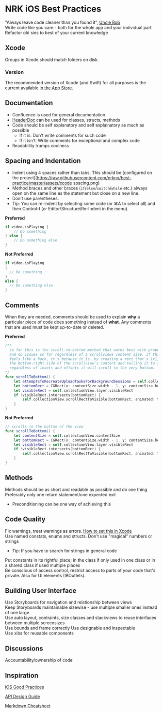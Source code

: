 # NRK iOS Best Practices

"Always leave code cleaner than you found it", [Uncle Bob](http://programmer.97things.oreilly.com/wiki/index.php/The_Boy_Scout_Rule)  
Write code like you care - both for the whole app and your individual part  
Refactor old sins to best of your current knowledge

## Xcode

Groups in Xcode should match folders on disk.

### Version

The recommended version of Xcode (and Swift) for all purposes is the current available [in the App Store](https://itunes.apple.com/no/app/xcode/id497799835?mt=12).

## Documentation

* Confluence is used for general documentation
* [HeaderDoc](https://www.raywenderlich.com/66395/documenting-in-xcode-with-headerdoc-tutorial) can be used for classes, structs, methods
* Code should be self explanatory and self explainatory as much as possible
  * If it is: Don't write comments for such code
  * If it isn't: Write comments for exceptional and complex code
* Readability trumps coolness

## Spacing and Indentation

* Indent using 4 spaces rather than tabs. This should be [configured on the project](https://raw.githubusercontent.com/nrkno/best-practice/master/assets/xcode spacing.png)
* Method braces and other braces (`if`/`else`/`switch`/`while` etc.) always open on the same line as the statement but close on a new line.
* Don't use parentheses.
* Tip: You can re-indent by selecting some code (or ⌘A to select all) and then Control-I (or Editor\Structure\Re-Indent in the menu).

**Preferred**
```swift
if video.isPlaying {
    // Do something
} else {
    // Do something else
}
```
**Not Preferred**
```swift
if video.isPlaying
{
  // Do something
}
else {
  // Do something else
}
```

## Comments

 When they are needed, comments should be used to explain **why** a particular piece of code does something instead of **what**. Any comments that are used must be kept up-to-date or deleted.

**Preferred**
```swift
/**
  so far this is the scroll-to-bottom method that works best with proper animation
  and no issues so far regardless of a scrollviews content size. if this looks and
  feels like a hack, it's because it is. by creating a rect that's 1x1, pointed at
  the bottom-right side of the scrollview's content and telling it to scroll there
  regardless of insets and offsets it will scroll to the very bottom.
*/
func scrollToBottom() {
    let attemptsToRecreateUploadTasksForBackgroundSessions = self.collectionView.contentSize
    let bottomRect = CGRect(x: contentSize.width - 1, y: contentSize.height - 1, width: 1, height: 1)
    let visibleRect = self.collectionView.layer.visibleRect
    if !visibleRect.intersects(bottomRect) {
        self.collectionView.scrollRectToVisible(bottomRect, animated: true)
    }
}
```

**Not Preferred**
```swift
// scrolls to the bottom of the view
func scrollToBottom() {
    let contentSize = self.collectionView.contentSize
    let bottomRect = CGRect(x: contentSize.width - 1, y: contentSize.height - 1, width: 1, height: 1)
    let visibleRect = self.collectionView.layer.visibleRect
    if !visibleRect.intersects(bottomRect) {
        self.collectionView.scrollRectToVisible(bottomRect, animated: true)
    }
}
```

## Methods

Methods should be as short and readable as possible and do one thing  
Preferably only one return statement/one expected exit  
* Preconditioning can be one way of achieving this

## Code Quality

Fix warnings, treat warnings as errors. [How to set this in Xcode](assets/warnings-as-errors.png)  
Use named constats, enums and structs. Don't use "magical" numbers or strings
* Tip: If you have to search for strings in general code  

Put constants in its rightful place; in the class if only used in one class or in a shared class if used multiple places  
Be conscious of access control, restrict access to parts of your code that's private. Also for UI elements (IBOutlets).  

## Building User Interface

Use Storyboards for navigation and relationship between views  
Keep Storyboards maintainable sizewise - use multiple smaller ones instead of one large  
Use auto layout, contraints, size classes and stackviews to reuse interfaces between multiple screensizes  
Use bounds and frame correctly
Use designable and inspectable  
Use xibs for reusable components  


## Discussions

Accountability/ownership of code

## Inspiration

[iOS Good Practices](https://github.com/futurice/ios-good-practices)

[API Design Guide](http://apiguide.readthedocs.io/en/latest/)

[Markdown Cheatsheet](https://github.com/adam-p/markdown-here/wiki/Markdown-Cheatsheet)
